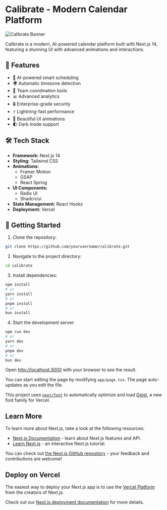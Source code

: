 # Calibrate - Modern Calendar Platform

![Calibrate Banner](public/banner.png)

Calibrate is a modern, AI-powered calendar platform built with Next.js 14, featuring a stunning UI with advanced animations and interactions.

## 🌟 Features

- 🤖 AI-powered smart scheduling
- 🌍 Automatic timezone detection
- 👥 Team coordination tools
- 📊 Advanced analytics
- 🔒 Enterprise-grade security
- ⚡ Lightning-fast performance
- 🎨 Beautiful UI animations
- 🌓 Dark mode support

## 🛠️ Tech Stack

- **Framework:** Next.js 14
- **Styling:** Tailwind CSS
- **Animations:** 
  - Framer Motion
  - GSAP
  - React Spring
- **UI Components:** 
  - Radix UI
  - Shadcn/ui
- **State Management:** React Hooks
- **Deployment:** Vercel

## 🚀 Getting Started

1. Clone the repository:

```bash
git clone https://github.com/yourusername/calibrate.git
```

2. Navigate to the project directory:

```bash
cd calibrate
```

3. Install dependencies:

```bash
npm install
# or
yarn install
# or
pnpm install
# or
bun install
```

4. Start the development server:

```bash
npm run dev
# or
yarn dev
# or
pnpm dev
# or
bun dev
```

Open [http://localhost:3000](http://localhost:3000) with your browser to see the result.

You can start editing the page by modifying `app/page.tsx`. The page auto-updates as you edit the file.

This project uses [`next/font`](https://nextjs.org/docs/app/building-your-application/optimizing/fonts) to automatically optimize and load [Geist](https://vercel.com/font), a new font family for Vercel.

## Learn More

To learn more about Next.js, take a look at the following resources:

- [Next.js Documentation](https://nextjs.org/docs) - learn about Next.js features and API.
- [Learn Next.js](https://nextjs.org/learn) - an interactive Next.js tutorial.

You can check out [the Next.js GitHub repository](https://github.com/vercel/next.js) - your feedback and contributions are welcome!

## Deploy on Vercel

The easiest way to deploy your Next.js app is to use the [Vercel Platform](https://vercel.com/new?utm_medium=default-template&filter=next.js&utm_source=create-next-app&utm_campaign=create-next-app-readme) from the creators of Next.js.

Check out our [Next.js deployment documentation](https://nextjs.org/docs/app/building-your-application/deploying) for more details.